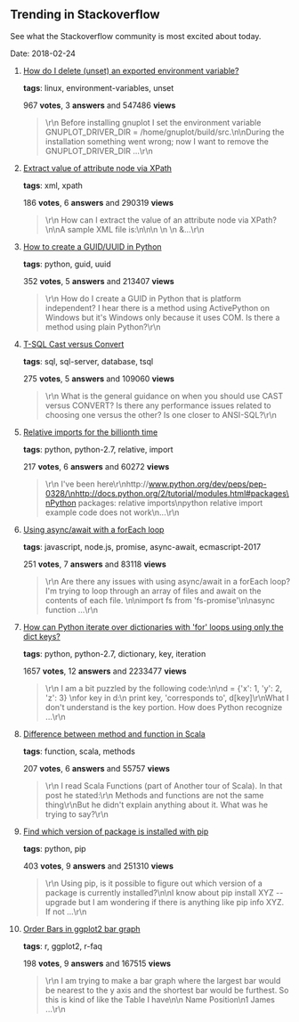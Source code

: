 ## Trending in Stackoverflow

See what the Stackoverflow community is most excited about today.

Date: 2018-02-24


1. [How do I delete (unset) an exported environment variable?](https://stackoverflow.com/questions/6877727/how-do-i-delete-unset-an-exported-environment-variable)

    **tags**: linux, environment-variables, unset
            
    967 **votes**, 3 **answers** and 547486 **views**

    > \r\n            Before installing gnuplot I set the environment variable GNUPLOT_DRIVER_DIR = /home/gnuplot/build/src.\n\nDuring the installation something went wrong; now I want to remove the GNUPLOT_DRIVER_DIR ...\r\n        

    
2. [Extract value of attribute node via XPath](https://stackoverflow.com/questions/4835891/extract-value-of-attribute-node-via-xpath)

    **tags**: xml, xpath
            
    186 **votes**, 6 **answers** and 290319 **views**

    > \r\n            How can I extract the value of an attribute node via XPath?\n\nA sample XML file is:\n\n<parents name='Parents'>\n  <Parent id='1' name='Parent_1'>\n    <Children name='Children'>\n      &...\r\n        

    
3. [How to create a GUID/UUID in Python](https://stackoverflow.com/questions/534839/how-to-create-a-guid-uuid-in-python)

    **tags**: python, guid, uuid
            
    352 **votes**, 5 **answers** and 213407 **views**

    > \r\n            How do I create a GUID in Python that is platform independent? I hear there is a method using ActivePython on Windows but it's Windows only because it uses COM. Is there a method using plain Python?\r\n        

    
4. [T-SQL Cast versus Convert](https://stackoverflow.com/questions/707335/t-sql-cast-versus-convert)

    **tags**: sql, sql-server, database, tsql
            
    275 **votes**, 5 **answers** and 109060 **views**

    > \r\n            What is the general guidance on when you should use CAST versus CONVERT? Is there any performance issues related to choosing one versus the other? Is one closer to ANSI-SQL?\r\n        

    
5. [Relative imports for the billionth time](https://stackoverflow.com/questions/14132789/relative-imports-for-the-billionth-time)

    **tags**: python, python-2.7, relative, import
            
    217 **votes**, 6 **answers** and 60272 **views**

    > \r\n            I've been here\r\nhttp://www.python.org/dev/peps/pep-0328/\nhttp://docs.python.org/2/tutorial/modules.html#packages\nPython packages: relative imports\npython relative import example code does not work\n...\r\n        

    
6. [Using async/await with a forEach loop](https://stackoverflow.com/questions/37576685/using-async-await-with-a-foreach-loop)

    **tags**: javascript, node.js, promise, async-await, ecmascript-2017
            
    251 **votes**, 7 **answers** and 83118 **views**

    > \r\n            Are there any issues with using async/await in a forEach loop? I'm trying to loop through an array of files and await on the contents of each file. \n\nimport fs from 'fs-promise'\n\nasync function ...\r\n        

    
7. [How can Python iterate over dictionaries with 'for' loops using only the dict keys?](https://stackoverflow.com/questions/3294889/how-can-python-iterate-over-dictionaries-with-for-loops-using-only-the-dict-ke)

    **tags**: python, python-2.7, dictionary, key, iteration
            
    1657 **votes**, 12 **answers** and 2233477 **views**

    > \r\n            I am a bit puzzled by the following code:\n\nd = {'x': 1, 'y': 2, 'z': 3} \nfor key in d:\n    print key, 'corresponds to', d[key]\r\nWhat I don't understand is the key portion. How does Python recognize ...\r\n        

    
8. [Difference between method and function in Scala](https://stackoverflow.com/questions/2529184/difference-between-method-and-function-in-scala)

    **tags**: function, scala, methods
            
    207 **votes**, 6 **answers** and 55757 **views**

    > \r\n            I read Scala Functions (part of Another tour of Scala). In that post he stated:\r\n  Methods and functions are not the same thing\r\nBut he didn't explain anything about it. What was he trying to say?\r\n        

    
9. [Find which version of package is installed with pip](https://stackoverflow.com/questions/10214827/find-which-version-of-package-is-installed-with-pip)

    **tags**: python, pip
            
    403 **votes**, 9 **answers** and 251310 **views**

    > \r\n            Using pip, is it possible to figure out which version of a package is currently installed?\n\nI know about pip install XYZ --upgrade but I am wondering if there is anything like pip info XYZ.  If not ...\r\n        

    
10. [Order Bars in ggplot2 bar graph](https://stackoverflow.com/questions/5208679/order-bars-in-ggplot2-bar-graph)

    **tags**: r, ggplot2, r-faq
            
    198 **votes**, 9 **answers** and 167515 **views**

    > \r\n            I am trying to make a bar graph where the largest bar would be nearest to the y axis and the shortest bar would be furthest. So this is kind of like the Table I have\n\n    Name   Position\n1   James  ...\r\n        

    